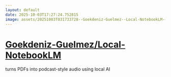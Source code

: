 ```yaml
---
layout: default
date: 2025-10-03T17:27:24.752815
image: assets/20251003T031733728--Goekdeniz-Guelmez--Local-NotebookLM--20251003T032517662--cropped.png
---
```


# [Goekdeniz-Guelmez/Local-NotebookLM](https://github.com/Goekdeniz-Guelmez/Local-NotebookLM)

turns PDFs into podcast-style audio using local AI
